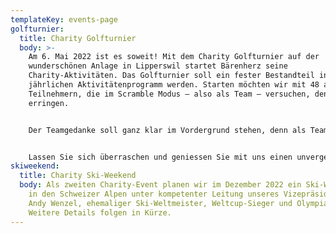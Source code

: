 ```yaml
---
templateKey: events-page
golfturnier:
  title: Charity Golfturnier
  body: >-
    Am 6. Mai 2022 ist es soweit! Mit dem Charity Golfturnier auf der
    wunderschönen Anlage in Lipperswil startet Bärenherz seine
    Charity-Aktivitäten. Das Golfturnier soll ein fester Bestandteil in unserem
    jährlichen Aktivitätenprogramm werden. Starten möchten wir mit 48 aktiven
    Teilnehmern, die im Scramble Modus – also als Team – versuchen, den Sieg zu
    erringen. 


    Der Teamgedanke soll ganz klar im Vordergrund stehen, denn als Team wollen alle Teilnehmer eines erreichen: Die Unterstützung unseres Projektes und damit die Hilfe für diejenigen, die es wirklich notwendig benötigen. Aber auch der Spass wird an diesem Tag sicher nicht zu kurz kommen. Nach dem standesgemässen Empfang am 1. Abschlag erwartet die Teilnehmer eine Runde auf einem der schönsten Golfplätze der Bodensee-Region. Für die entsprechende Zwischenverpflegung wird ebenso gesorgt, wie für einen or dentlichen Empfang nach der Runde. Am Abend steht das grosse Galadinner auf dem Programm, bei dem neben einer hochkarätigen Tombola auch aussergewöhnliche Objekte zur Versteigerung kommen. 


    Lassen Sie sich überraschen und geniessen Sie mit uns einen unvergessenen Tag. Für uns selbst, aber auch für diejenigen, denen der Erlös des Turniers zu Gute kommt. Wir freuen uns auf Sie!
skiweekend:
  title: Charity Ski-Weekend
  body: Als zweiten Charity-Event planen wir im Dezember 2022 ein Ski-Wochenende
    in den Schweizer Alpen unter kompetenter Leitung unseres Vizepräsidenten
    Andy Wenzel, ehemaliger Ski-Weltmeister, Weltcup-Sieger und Olympiazweiter.
    Weitere Details folgen in Kürze.
---
```

